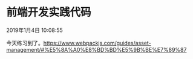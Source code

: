 前端开发实践代码
========

2019年1月4日 10:08:55

今天练习到了。https://www.webpackjs.com/guides/asset-management/#%E5%8A%A0%E8%BD%BD%E5%9B%BE%E7%89%87